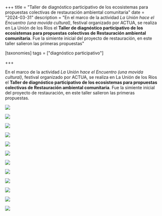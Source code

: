 +++
title = "Taller de diagnóstico participativo de los ecosistemas para propuestas colectivas de restauración ambiental comunitaria"
date = "2024-03-31"
description = "En el marco de la actividad *La Unión hace el Encuentro (una movida cultural)*, festival organizado por ACTUA, se realiza en La Unión de los Ríos el **Taller de diagnóstico participativo de los ecosistemas para propuestas colectivas de Restauración ambiental comunitaria**. Fue la simiente inicial del proyecto de restauración, en este taller salieron las primeras propuestas"

[taxonomies]
tags = ["diagnóstico participativo"]

+++

En el marco de la actividad *La Unión hace el Encuentro (una movida cultural)*, festival organizado por ACTUA, se realiza en La Unión de los Ríos el **Taller de diagnóstico participativo de los ecosistemas para propuestas colectivas de Restauración ambiental comunitaria**. Fue la simiente inicial del proyecto de restauración, en este taller salieron las primeras propuestas.

![](https://tierraunidaactiva.github.io/fotos/media/large/2024.04.01_diagnostico_participativo/00-taller_diagnostico.jpeg)

![](https://tierraunidaactiva.github.io/fotos/media/large/2024.04.01_diagnostico_participativo/uno.jpeg)

![](https://tierraunidaactiva.github.io/fotos/media/large/2024.04.01_diagnostico_participativo/dos.jpeg)

![](https://tierraunidaactiva.github.io/fotos/media/large/2024.04.01_diagnostico_participativo/tres.jpeg)

![](https://tierraunidaactiva.github.io/fotos/media/large/2024.04.01_diagnostico_participativo/cuatro.jpeg)

![](https://tierraunidaactiva.github.io/fotos/media/large/2024.04.01_diagnostico_participativo/cinco.jpeg)

![](https://tierraunidaactiva.github.io/fotos/media/large/2024.04.01_diagnostico_participativo/seis.jpeg)

![](https://tierraunidaactiva.github.io/fotos/media/large/2024.04.01_diagnostico_participativo/siete.jpeg)

![](https://tierraunidaactiva.github.io/fotos/media/large/2024.04.01_diagnostico_participativo/ocho.jpeg)

![](https://tierraunidaactiva.github.io/fotos/media/large/2024.04.01_diagnostico_participativo/nueve.jpeg)

![](https://tierraunidaactiva.github.io/fotos/media/large/2024.04.01_diagnostico_participativo/diez.jpeg)

![](https://tierraunidaactiva.github.io/fotos/media/large/2024.04.01_diagnostico_participativo/once.jpeg)
